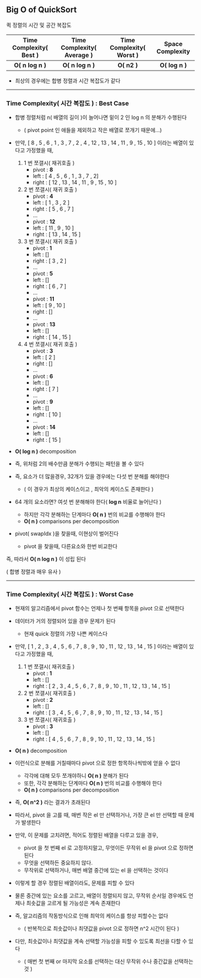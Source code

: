 ## Big O of QuickSort

퀵 정렬의 시간 및 공간 복잡도

| Time Complexity( Best ) | Time Complexity( Average ) | Time Complexity( Worst ) | Space Complexity |          
|:-----------------------:|:--------------------------:|:------------------------:|:----------------:|
|    **O( n log n )**     |      **O( n log n )**      |       **O( n2 )**        |  **O( log n )**  |


- 최상의 경우에는 합병 정렬과 시간 복잡도가 같다

---

### Time Complexity( 시간 복잡도 ) : Best Case

- 합병 정렬처럼 n( 배열의 길이 )이 늘어나면 밑이 2 인 log n 의 분해가 수행된다
  - ( pivot point 인 애들을 제외하고 작은 배열로 쪼개기 때문에...)


- 만약, [ 8 , 5 , 6 , 1 , 3 , 7 , 2 , 4 , 12 , 13 , 14 , 11 , 9 , 15 , 10 ] 이라는 배열이 있다고 가정했을 때,
  1. 1 번 쪼갤시( 재귀호출 ) 
     - pivot : **8**
     - left : [ 4 , 5 , 6 , 1 , 3 , 7 , 2]
     - right : [ 12 , 13 , 14 , 11 , 9 , 15 , 10 ]
  2. 2 번 쪼갤시( 재귀 호출 )
     - pivot : **4**
     - left : [ 1 , 3 , 2 ]
     - right : [ 5 , 6 , 7 ]
     - ...
     - pivot : **12**
     - left : [ 11 , 9 , 10 ]
     - right : [ 13 , 14 , 15 ]
  3. 3 번 쪼갤시( 재귀 호출 )
     - pivot : **1**
     - left : []
     - right : [ 3 , 2 ]
     - ...
     - pivot : **5**
     - left : []
     - right : [ 6 , 7 ]
     - ...
     - pivot : **11**
     - left : [ 9 , 10 ]
     - right : []
     - ...
     - pivot : **13**
     - left : []
     - right : [ 14 , 15 ]
  4. 4 번 쪼갤시( 재귀 호출 )
     - pivot : **3**
     - left : [ 2 ]
     - right : []
     - ...
     - pivot : **6**
     - left : []
     - right : [ 7 ]
     - ...
     - pivot : **9**
     - left : []
     - right : [ 10 ]
     - ...
     - pivot : **14**
     - left : []
     - right : [ 15 ]


- **O( log n )** decomposition


- 즉, 위처럼 2의 배수만큼 분해가 수행되는 패턴을 볼 수 있다


- 즉, 요소가 더 많을경우, 32개가 있을 경우에는 다섯 번 분해를 해야한다
  - ( 이 경우가 최상의 케이스이고 , 최악의 케이스도 존재한다 )


- 64 개의 요소라면? 여섯 번 분해해야 한다( **log n** 비율로 늘어난다 )
  - 하지만 각각 분해하는 단계마다 **O( n )** 번의 비교를 수행해야 한다
  - **O( n )** comparisons per decomposition


- pivot( swapIdx )을 찾을때, 이현상이 벌어진다
  - pivot 을 찾을때, 다른요소와 한번 비교한다


즉, 따라서 **O( n log n )** 이 성립 된다


( 합병 정렬과 매우 유사 )

---

### Time Complexity( 시간 복잡도 ) : Worst Case

- 현재의 알고리즘에서 pivot 함수는 언제나 첫 번째 항목을 pivot 으로 선택한다


- 데이터가 거의 정렬되어 있을 경우 문제가 된다
  - 현재 quick 정렬의 가장 나쁜 케이스다


- 만약, [ 1 , 2 , 3 , 4 , 5 , 6 , 7 , 8 , 9 , 10 , 11 , 12 , 13 , 14 , 15 ] 이라는 배열이 있다고 가정했을 때,
  1. 1 번 쪼갤시( 재귀호출 )
     - pivot : **1**
     - left : []
     - right : [ 2 , 3 , 4 , 5 , 6 , 7 , 8 , 9 , 10 , 11 , 12 , 13 , 14 , 15 ]
  2. 2 번 쪼갤시( 재귀호출 )
     - pivot : **2**
     - left : []
     - right : [ 3 , 4 , 5 , 6 , 7 , 8 , 9 , 10 , 11 , 12 , 13 , 14 , 15 ]
  3. 3 번 쪼갤시( 재귀호출 )
     - pivot : **3**
     - left : []
     - right : [ 4 , 5 , 6 , 7 , 8 , 9 , 10 , 11 , 12 , 13 , 14 , 15 ]    


- **O( n )** decomposition


- 이런식으로 분해를 거칠때마다 pivot 으로 정한 항목하나씩밖에 얻을 수 없다
  - 각각에 대해 모두 쪼개야하니 **O( n )** 분해가 된다
  - 또한, 각각 분해하는 단계마다 **O( n )** 번의 비교를 수행해야 한다
  - **O( n )** comparisons per decomposition


- 즉, **O( n^2 )** 라는 결과가 초래된다


- 따라서, pivot 을 고를 때, 매번 작은 el 만 선택하거나, 가장 큰 el 만 선택할 때 문제가 발생한다


- 만약, 이 문제를 고치려면, 적어도 정렬된 배열을 다루고 있을 경우, 
  - pivot 을 첫 번째 el 로 고정하지말고, 무엇이든 무작위 el 을 pivot 으로 정하면 된다
  - 무엇을 선택하든 중요하지 않다.
  - 무작위로 선택하거나, 매번 배열 중간에 있는 el 을 선택하는 것이다


- 이렇게 할 경우 정렬된 배열이라도, 문제를 피할 수 있다


- 물론 중간에 있는 요소를 고르고, 배열이 정렬되지 않고, 무작위 순서일 경우에도 언제나 최솟값을 고르게 될 가능성은 계속 존재한다


- 즉, 알고리즘의 작동방식으로 인해 최악의 케이스를 항상 피할수는 없다
  - ( 반복적으로 최솟값이나 최댓값을 pivot 으로 정하면 n^2 시간이 된다 )


- 다만, 최솟값이나 최댓값을 계속 선택할 가능성을 피할 수 있도록 최선을 다할 수 있다
  - ( 매번 첫 번째 or 마지막 요소를 선택하는 대신 무작위 수나 중간값을 선택하는 것 )